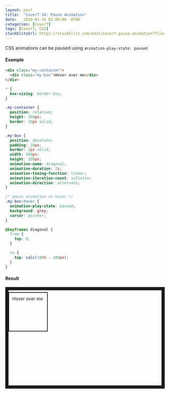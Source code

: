 ```yaml
---
layout: post
title:  "CoverT 34: Pause Animation"
date:   2020-03-16 02:00:00 -0700
categories: [CoverT]
tags: [CoverT, CSS]
stackblitzUrl: https://stackblitz.com/edit/covert-pause-animation?file=style.css
---
```


CSS animations can be paused using `animation-play-state: paused`

#### Example

```html
<div class="my-container">
  <div class="my-box">Hover over me</div>
</div>
```

```css
* {
  box-sizing: border-box;
}

.my-container {
  position: relative;
  height: 300px;
  border: 10px solid;
}

.my-box {
  position: absolute;
  padding: 10px;
  border: 2px solid;
  width: 100px;
  height: 100px;
  animation-name: diagonal;
  animation-duration: 2s;
  animation-timing-function: linear;
  animation-iteration-count: infinite;
  animation-direction: alternate;
}

/* pause animation on hover */
.my-box:hover {
  animation-play-state: paused;
  background: grey;
  cursor: pointer;
}

@keyframes diagonal {
  from {
    top: 0;
  }

  to {
    top: calc(100% - 100px);
  }
}
```

#### Result

<style>
.my-container {
  position: relative;
  height: 300px;
  border: 10px solid;
}

.my-box {
  position: absolute;
  padding: 10px;
  border: 2px solid;
  width: 100px;
  height: 100px;
  animation-name: diagonal;
  animation-duration: 2s;
  animation-timing-function: linear;
  animation-iteration-count: infinite;
  animation-direction: alternate;
}

/* pause animation on hover */
.my-box:hover {
  animation-play-state: paused;
  background: grey;
  cursor: pointer;
}

@keyframes diagonal {
  from {
    top: 0;
  }

  to {
    top: calc(100% - 100px);
  }
}
</style>

<div class="my-container">
  <div class="my-box">Hover over me</div>
</div>
